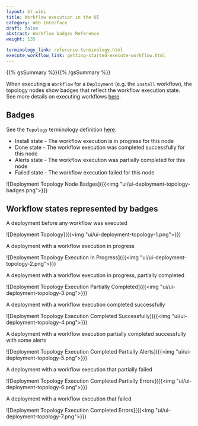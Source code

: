 ```yaml
---
layout: bt_wiki
title: Workflow execution in the UI
category: Web Interface
draft: false
abstract: Workflow badges Reference
weight: 135

terminology_link: reference-terminology.html
execute_workflow_link: getting-started-execute-workflow.html
---
```

{{% gsSummary %}}{{% /gsSummary %}}

When executing a `Workflow` for a `Deployment` (e.g. the `install` workflow), the topology nodes show badges that reflect the workflow execution state.<br/>
See more details on executing workflows [here](/manager_intro/execute-workflow).<br/>

## Badges
See the `Topology` terminology definition [here](/reference-terminology#topology).<br/>

* Install state - The workflow execution is in progress for this node
* Done state - The workflow execution was completed successfully for this node
* Alerts state - The workflow execution was partially completed for this node
* Failed state - The workflow execution failed for this node

![Deployment Topology Node Badges]({{<img "ui/ui-deployment-topology-badges.png">}})

## Workflow states represented by badges
A deployment before any workflow was executed

![Deployment Topology]({{<img "ui/ui-deployment-topology-1.png">}})

A deployment with a workflow execution in progress

![Deployment Topology Execution In Progress]({{<img "ui/ui-deployment-topology-2.png">}})

A deployment with a workflow execution in progress, partially completed

![Deployment Topology Execution Partially Completed]({{<img "ui/ui-deployment-topology-3.png">}})

A deployment with a workflow execution completed successfully

![Deployment Topology Execution Completed Successfully]({{<img "ui/ui-deployment-topology-4.png">}})

A deployment with a workflow execution partially completed successfully with some alerts

![Deployment Topology Execution Completed Partially Alerts]({{<img "ui/ui-deployment-topology-5.png">}})

A deployment with a workflow execution that partially failed

![Deployment Topology Execution Completed Partially Errors]({{<img "ui/ui-deployment-topology-6.png">}})

A deployment with a workflow execution that failed

![Deployment Topology Execution Completed Errors]({{<img "ui/ui-deployment-topology-7.png">}})

